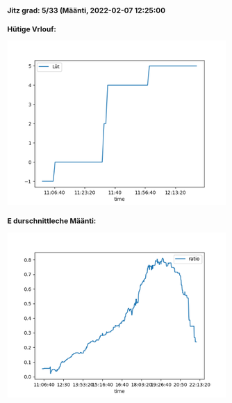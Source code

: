 ### Jitz grad: 5/33 (Määnti, 2022-02-07 12:25:00

### Hütige Vrlouf:
![Graph](Today.png)

### E durschnittleche Määnti:
![Graph](Määnti.png)